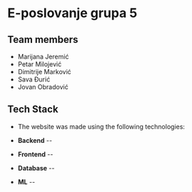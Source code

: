 # E-poslovanje grupa 5

## Team members

-  Marijana Jeremić
-  Petar Milojević
-  Dimitrije Marković
-  Sava Đurić
-  Jovan Obradović

## Tech Stack
-  The website was made using the following technologies:

-  __Backend__     --
-  __Frontend__    --
-  __Database__    --
-  __ML__  --
